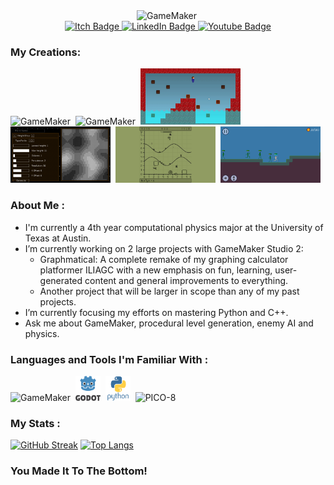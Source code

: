 <div id="header" align="center">
  <img src="https://avatars.githubusercontent.com/u/48170421?v=4" title="GameMaker" alt="GameMaker" width="160" height="160"/>&nbsp;
  <div id="badges">
    <a href="https://nandbolt.itch.io/">
      <img src="https://img.shields.io/badge/Itch-red?style=for-the-badge&logo=itchdotio&logoColor=white" alt="Itch Badge"/>
    </a>
    <a href="https://www.linkedin.com/in/alexander-wilson-b5097916a/">
      <img src="https://img.shields.io/badge/LinkedIn-blue?style=for-the-badge&logo=linkedin&logoColor=white" alt="LinkedIn Badge"/>
    </a>
    <a href="https://www.youtube.com/channel/UCQF_UYpU0FnzPEFd3Hf_pfw">
      <img src="https://img.shields.io/badge/YouTube-red?style=for-the-badge&logo=youtube&logoColor=white" alt="Youtube Badge"/>
    </a>
  </div>
</div>

### My Creations:
<div>
  <img src="https://github.com/nandbolt/Graphmatical/blob/main/gifs/gif-1.gif" title="GameMaker" alt="GameMaker" width="160" height="90"/>&nbsp;
  <img src="https://github.com/nandbolt/Monster-Cycle/blob/main/gifs/mc_gif-2-crop.gif" title="GameMaker" alt="GameMaker" width="160" height="90"/>&nbsp;
  <img src="https://github.com/nandbolt/Box-Engine/blob/main/gifs/box-engine_platformer.gif" title="GameMaker" alt="GameMaker" width="160" height="90"/>&nbsp;
  <img src="https://github.com/nandbolt/Unfinished-Projects/blob/main/screenshots/herogen_v2/img1.png" title="GameMaker" alt="GameMaker" width="160" height="90"/>&nbsp;
  <img src="https://github.com/nandbolt/ILIAGC/blob/main/promo/sc3.png" title="GameMaker" alt="GameMaker" width="160" height="90"/>&nbsp;
  <img src="https://github.com/nandbolt/Unfinished-Projects/blob/main/screenshots/they-will-kill-me_v3/img1.png" title="GameMaker" alt="GameMaker" width="160" height="90"/>&nbsp;
</div>

### About Me :
- I'm currently a 4th year computational physics major at the University of Texas at Austin.
- I’m currently working on 2 large projects with GameMaker Studio 2:
  - Graphmatical: A complete remake of my graphing calculator platformer ILIAGC with a new emphasis on fun, learning, user-generated content and general improvements to everything.
  - Another project that will be larger in scope than any of my past projects.
- I’m currently focusing my efforts on mastering Python and C++.
- Ask me about GameMaker, procedural level generation, enemy AI and physics.

### Languages and Tools I'm Familiar With :
<div>
  <img src="https://www.svgrepo.com/show/373618/gamemaker2.svg" title="GameMaker" alt="GameMaker" width="40" height="40"/>&nbsp;
  <img src="https://github.com/devicons/devicon/blob/master/icons/godot/godot-original-wordmark.svg" title="Godot" alt="Godot" width="40" height="40"/>&nbsp;
  <img src="https://github.com/devicons/devicon/blob/master/icons/python/python-original-wordmark.svg" title="Python" alt="Python" width="40" height="40"/>&nbsp;
  <img src="https://user-images.githubusercontent.com/11636003/52351439-0d808e80-2a2b-11e9-8963-3d2af5080ea3.png" title="PICO-8" alt="PICO-8" width="40" height="40"/>&nbsp;
</div>

### My Stats :
[![GitHub Streak](http://github-readme-streak-stats.herokuapp.com?user=nandbolt&theme=dark&background=000000)](https://git.io/streak-stats)
[![Top Langs](https://github-readme-stats.vercel.app/api/top-langs/?username=nandbolt&layout=compact&theme=vision-friendly-dark)](https://github.com/anuraghazra/github-readme-stats)

### You Made It To The Bottom!
